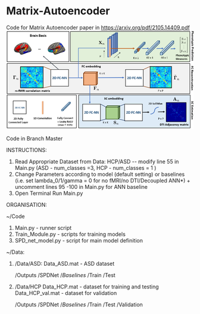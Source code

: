 # Matrix-Autoencoder
Code for Matrix Autoencoder paper in https://arxiv.org/pdf/2105.14409.pdf
![MatAE](https://github.com/Niharika-SD/Matrix-Autoencoder/blob/master/Images/Matrix_AE.PNG)

Code in Branch Master

INSTRUCTIONS:

1. Read Appropriate Dataset from Data: HCP/ASD -- modify line 55 in Main.py (ASD - num_classes =3, HCP - num_classes = 1 )
2. Change Parameters according to model (default setting) or baselines (i.e. set lambda_0/1/gamma = 0 for no fMRI/no DTI/Decoupled ANN*) + uncomment lines 95 -100 in Main.py for ANN baseline 
3. Open Terminal Run Main.py

ORGANISATION:

~/Code
  1. Main.py - runner script
  2. Train_Module.py - scripts for training models
  3. SPD_net_model.py - script for main model definition

~/Data:

   1. /Data/ASD: Data_ASD.mat - ASD dataset
     
         /Outputs
           /SPDNet
           /*Baselines*
        /Train
        /Test
   2. /Data/HCP
       Data_HCP.mat - dataset for training and testing
       Data_HCP_val.mat - dataset for validation
       
       /Outputs
          /SPDNet
         /*Baselines*
       /Train
       /Test
       /Validation


